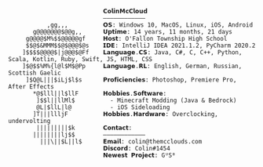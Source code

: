                                𝗖𝗼𝗹𝗶𝗻𝗠𝗰𝗖𝗹𝗼𝘂𝗱                        
                               ———————————— 
               ,gg,,,          𝗢𝗦: Windows 10, MacOS, Linux, iOS, Android
           g@@@@@@@$@@g,,      𝗨𝗽𝘁𝗶𝗺𝗲: 14 years, 11 months, 21 days
         g@@@@$M%$$@@@@@gf     𝗛𝗼𝘀𝘁: O'Fallon Township High School
         $$@$&MMM$$@$@@@$@s    𝗜𝗗𝗘: IntelliJ IDEA 2021.1.2, PyCharm 2020.2
        ]$$$$@@@@$|j@@@$@Ff    𝗟𝗮𝗻𝗴𝘂𝗮𝗴𝗲.𝗖𝗦: Java, C#, C, C++, Python, Scala, Kotlin, Ruby, Swift, JS, HTML, CSS
        ]$@$$%M%{l@l$M$@Pp     𝗟𝗮𝗻𝗴𝘂𝗮𝗴𝗲.𝗥𝗟: English, German, Russian, Scottish Gaelic
         ]$Q@L|||$iLj$l$s      𝗣𝗿𝗼𝗳𝗶𝗰𝗶𝗲𝗻𝗰𝗶𝗲𝘀: Photoshop, Premiere Pro, After Effects
           *@$lll||l$llF       𝗛𝗼𝗯𝗯𝗶𝗲𝘀.𝗦𝗼𝗳𝘁𝘄𝗮𝗿𝗲: 
            ]$$l||llMl$          - Minecraft Modding (Java & Bedrock)
            @L|$llL|l@           - iOS Sideloading
           ]T|||llljF          𝗛𝗼𝗯𝗯𝗶𝗲𝘀.𝗛𝗮𝗿𝗱𝘄𝗮𝗿𝗲: Overclocking, undervolting
            |||||||||$k        𝗖𝗼𝗻𝘁𝗮𝗰𝘁:
           ||||||||lj$$        ———————————— 
             |||\||$L||l$      𝗘𝗺𝗮𝗶𝗹: colin@themcclouds.com
                               𝗗𝗶𝘀𝗰𝗼𝗿𝗱: Colin#1454
                               𝗡𝗲𝘄𝗲𝘀𝘁 𝗣𝗿𝗼𝗷𝗲𝗰𝘁: GᵁSᴮ
